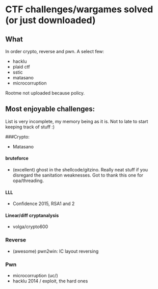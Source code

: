# CTF challenges/wargames solved (or just downloaded)

## What


In order crypto, reverse and pwn.
A select few:
- hacklu
- plaid ctf
- sstic
- matasano
- microcorruption



Rootme not uploaded because policy.


## Most enjoyable challenges:

List is very incomplete, my memory being as it is.
Not to late to start keeping track of stuff :)


###Crypto:

- Matasano

#### bruteforce
- (excellent) ghost in the shellcode/gitzino. Really neat stuff if you disregard the sanitation weaknesses. Got to thank this one for opa/threading.

#### LLL
- Confidence 2015, RSA1 and 2

#### Linear/diff cryptanalysis
- volga/crypto600

### Reverse

- (awesome) pwn2win: IC layout reversing 

### Pwn

- microcorruption (uc/)
- hacklu 2014 / exploit, the hard ones

